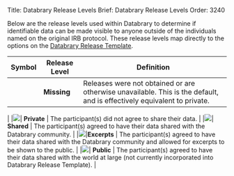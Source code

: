 Title: Databrary Release Levels
Brief: Databrary Release Levels
Order: 3240

Below are the release levels used within Databrary to determine if identifiable data can be made visible to anyone outside of the individuals named on the original IRB protocol.
These release levels map directly to the options on the [Databrary Release Template](|filename|../../../policies/release-template.mdi).

|Symbol| Release Level | Definition |
|------|---------------|--------------------------------------------------------|
| | **Missing** | Releases were not obtained or are otherwise unavailable. This is the default, and is effectively equivalent to private.
|
|<img src="https://nyu.databrary.org/web/icons/release/private.png">| **Private** | The participant(s) did not agree to share their data.
|
|<img src="https://nyu.databrary.org/web/icons/release/shared.png">| **Shared** | The participant(s) agreed to have their data shared with the Databrary community.
|
|<img src="https://nyu.databrary.org/web/icons/release/excerpts.png">|**Excerpts** | The participant(s) agreed to have their data shared with the Databrary community and allowed for excerpts to be shown to the public.
|
|<img src="https://nyu.databrary.org/web/icons/release/public.png">| **Public** | The participant(s) agreed to have their data shared with the world at large (not currently incorporated into Databrary Release Template).
|

